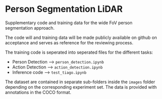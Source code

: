 # Person Segmentation LiDAR

Supplementary code and training data for the wide FoV person segmentation approach. 

The code will and training data will be made publicly available on github on acceptance and serves as reference for the reviewing process.

The training code is seperated into seperated files for the different tasks:

* Person Detection --> `person_detection.ipynb`
* Action Detection --> `action_detection.ipynb`
* Inference code --> `test_tiago.ipynb`

The dataset are contained in separate sub-folders inside the `images` folder depending on the corresponding experiment set. The data is provided with annotations in the COCO format.
